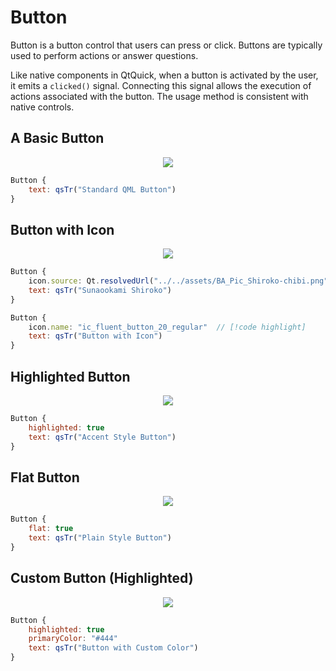 # Button

Button is a button control that users can press or click. Buttons are typically used to perform actions or answer questions.

Like native components in QtQuick, when a button is activated by the user, it emits a `clicked()` signal. Connecting this signal allows the execution of actions associated with the button. The usage method is consistent with native controls.

## A Basic Button

<div align="center">
<img src="/assets/images/BasicInput/Button/Button.png">
</div>

```qml
Button {
    text: qsTr("Standard QML Button")
}
```

## Button with Icon

<div align="center">
<img src="/assets/images/BasicInput/Button/IconButton.png">
</div>

```qml
Button {
    icon.source: Qt.resolvedUrl("../../assets/BA_Pic_Shiroko-chibi.png")   // [!code highlight]
    text: qsTr("Sunaookami Shiroko")
}

Button {
    icon.name: "ic_fluent_button_20_regular"  // [!code highlight]
    text: qsTr("Button with Icon")
}
```

## Highlighted Button

<div align="center">
<img src="/assets/images/BasicInput/Button/AccentStyleButton.png">
</div>

```qml
Button {
    highlighted: true
    text: qsTr("Accent Style Button")
}
```

## Flat Button

<div align="center">
<img src="/assets/images/BasicInput/Button/PlainStyleButton.png">
</div>

```qml
Button {
    flat: true
    text: qsTr("Plain Style Button")
}
```


## Custom Button (Highlighted)

<div align="center">
<img src="/assets/images/BasicInput/Button/ButtonWithCustomColor.png">
</div>

```qml
Button {
    highlighted: true
    primaryColor: "#444"
    text: qsTr("Button with Custom Color")
}
```
